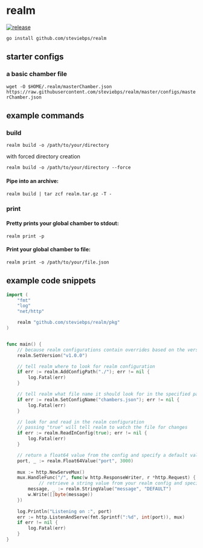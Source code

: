 # realm

[![release](https://github.com/steviebps/realm/actions/workflows/go.yml/badge.svg)](https://github.com/steviebps/realm/actions/workflows/go.yml)

```go install github.com/steviebps/realm```


## starter configs

### a basic chamber file
```wget -O $HOME/.realm/masterChamber.json https://raw.githubusercontent.com/steviebps/realm/master/configs/masterChamber.json```


## example commands

### build
```realm build -o /path/to/your/directory```

with forced directory creation

```realm build -o /path/to/your/directory --force```

#### Pipe into an archive: 
```realm build | tar zcf realm.tar.gz -T -```

### print

#### Pretty prints your global chamber to stdout:
```realm print -p```

#### Print your global chamber to file:
```realm print -o /path/to/your/file.json```


## example code snippets

```go
import (
	"fmt"
	"log"
	"net/http"

	realm "github.com/steviebps/realm/pkg"
)


func main() {
	// because realm configurations contain overrides based on the version of your application, specify it here
	realm.SetVersion("v1.0.0")

  	// tell realm where to look for realm configuration
	if err := realm.AddConfigPath("./"); err != nil {
		log.Fatal(err)
	}

  	// tell realm what file name it should look for in the specified paths
	if err := realm.SetConfigName("chambers.json"); err != nil {
		log.Fatal(err)
	}

 	// look for and read in the realm configuration
  	// passing "true" will tell realm to watch the file for changes
	if err := realm.ReadInConfig(true); err != nil {
		log.Fatal(err)
	}

  	// return a float64 value from the config and specify a default value if it does not exist
	port, _ := realm.Float64Value("port", 3000)
  
	mux := http.NewServeMux()
	mux.HandleFunc("/", func(w http.ResponseWriter, r *http.Request) {
    		// retrieve a string value from your realm config and specify a default value if it does not exist
		message, _ := realm.StringValue("message", "DEFAULT")
		w.Write([]byte(message))
	})
  
	log.Println("Listening on :", port)
	err := http.ListenAndServe(fmt.Sprintf(":%d", int(port)), mux)
	if err != nil {
		log.Fatal(err)
	}
}
```

